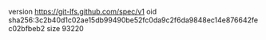 version https://git-lfs.github.com/spec/v1
oid sha256:3c2b40d1c02ae15db99490be52fc0da9c2f6da9848ec14e876642fec02bfbeb2
size 93220
